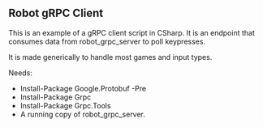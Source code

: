 Robot gRPC Client
---

This is an example of a gRPC client script in CSharp. It is an endpoint that consumes data from robot_grpc_server to poll keypresses.

It is made generically to handle most games and input types.

Needs:
* Install-Package Google.Protobuf -Pre
* Install-Package Grpc
* Install-Package Grpc.Tools
* A running copy of robot_grpc_server.
